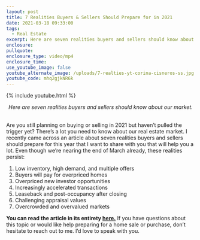 ```yaml
---
layout: post
title: 7 Realities Buyers & Sellers Should Prepare for in 2021
date: 2021-03-18 09:33:00
tags:
  - Real Estate
excerpt: Here are seven realities buyers and sellers should know about our market.
enclosure:
pullquote:
enclosure_type: video/mp4
enclosure_time:
use_youtube_image: false
youtube_alternate_image: /uploads/7-realties-yt-corina-cisneros-ss.jpg
youtube_code: mhq2gjkNR6k
---
```

{% include youtube.html %}

<center><em>Here are seven realities buyers and sellers should know about our market.</em></center>

<center>&nbsp;</center>

Are you still planning on buying or selling in 2021 but haven’t pulled the trigger yet? There’s a lot you need to know about our real estate market. I recently came across an article about seven realities buyers and sellers should prepare for this year that I want to share with you that will help you a lot. Even though we’re nearing the end of March already, these realities persist:

1. Low inventory, high demand, and multiple offers
2. Buyers will pay for overpriced homes
3. Overpriced new investor opportunities
4. Increasingly accelerated transactions
5. Leaseback and post-occupancy after closing
6. Challenging appraisal values
7. Overcrowded and overvalued markets

**You can read the article in its entirety&nbsp;**[**here.**](https://faruqiteam.com/blog/7-realities-your-buyers-and-sellers-should-prepare-for-in-2021/) If you have questions about this topic or would like help preparing for a home sale or purchase, don’t hesitate to reach out to me. I’d love to speak with you.
